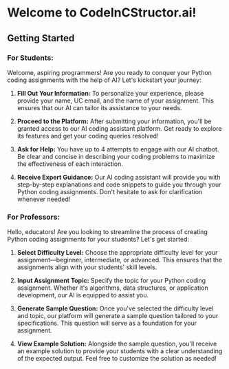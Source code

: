 # Welcome to CodeInCStructor.ai!

## Getting Started

### For Students:
Welcome, aspiring programmers! Are you ready to conquer your Python coding assignments with the help of AI? Let's kickstart your journey:

1. **Fill Out Your Information:** To personalize your experience, please provide your name, UC email, and the name of your assignment. This ensures that our AI can tailor its assistance to your needs.

2. **Proceed to the Platform:** After submitting your information, you'll be granted access to our AI coding assistant platform. Get ready to explore its features and get your coding queries resolved!

3. **Ask for Help:** You have up to 4 attempts to engage with our AI chatbot. Be clear and concise in describing your coding problems to maximize the effectiveness of each interaction.

4. **Receive Expert Guidance:** Our AI coding assistant will provide you with step-by-step explanations and code snippets to guide you through your Python coding assignments. Don't hesitate to ask for clarification whenever needed!

### For Professors:
Hello, educators! Are you looking to streamline the process of creating Python coding assignments for your students? Let's get started:

1. **Select Difficulty Level:** Choose the appropriate difficulty level for your assignment—beginner, intermediate, or advanced. This ensures that the assignments align with your students' skill levels.

2. **Input Assignment Topic:** Specify the topic for your Python coding assignment. Whether it's algorithms, data structures, or application development, our AI is equipped to assist you.

3. **Generate Sample Question:** Once you've selected the difficulty level and topic, our platform will generate a sample question tailored to your specifications. This question will serve as a foundation for your assignment.

4. **View Example Solution:** Alongside the sample question, you'll receive an example solution to provide your students with a clear understanding of the expected output. Feel free to customize the solution as needed!

